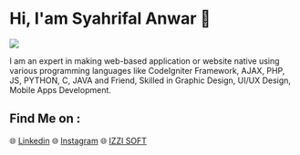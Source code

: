 # Hi, I'am Syahrifal Anwar 👋

<img src="https://yt3.ggpht.com/Wgsj3cMi0ioL0nRVm0aOyEFPBZtYuF33HGR-jFSsSXMqCmcoipoCTfbzFF8maj7zh4O0HnnYRg=w1138-fcrop64=1,00005a57ffffa5a8-k-c0xffffffff-no-nd-rj">

I am an expert in making web-based application or website native using various programming languages like CodeIgniter Framework, AJAX, PHP, JS, PYTHON, C, JAVA and Friend, Skilled in Graphic Design, UI/UX Design, Mobile Apps Development.

## Find Me on :
🌐 <a href="https://www.linkedin.com/in/syahrifal-anwar-750572a4/">Linkedin</a>
🌐 <a href="https://instagram.com/syahrifalanwar">Instagram</a>
🌐 <a href="https://izzi-soft.com">IZZI SOFT</a>
<!--
**SyahrifalAnwar/SyahrifalAnwar** is a ✨ _special_ ✨ repository because its `README.md` (this file) appears on your GitHub profile.

Here are some ideas to get you started:

- 🔭 I’m currently working on ...
- 🌱 I’m currently learning ...
- 👯 I’m looking to collaborate on ...
- 🤔 I’m looking for help with ...
- 💬 Ask me about ...
- 📫 How to reach me: ...
- 😄 Pronouns: ...
- ⚡ Fun fact: ...
-->
